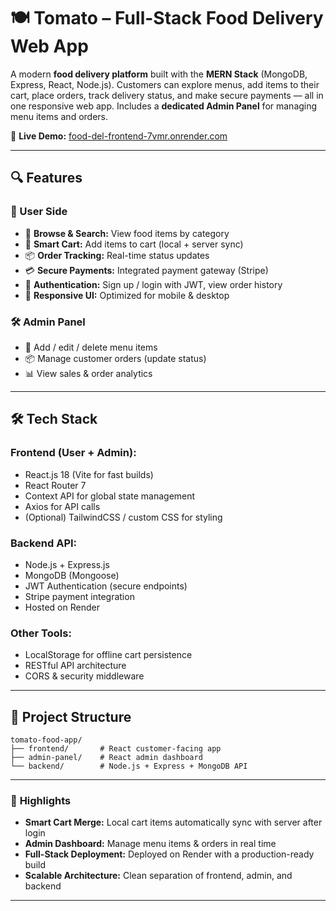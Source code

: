  

# 🍽️ **Tomato – Full-Stack Food Delivery Web App**

A modern **food delivery platform** built with the **MERN Stack** (MongoDB, Express, React, Node.js).
Customers can explore menus, add items to their cart, place orders, track delivery status, and make secure payments — all in one responsive web app.
Includes a **dedicated Admin Panel** for managing menu items and orders.

🚀 **Live Demo:** [food-del-frontend-7vmr.onrender.com](https://food-del-frontend-7vmr.onrender.com)

---

## 🔍 **Features**

### 👤 User Side

* 🍔 **Browse & Search:** View food items by category
* 🛒 **Smart Cart:** Add items to cart (local + server sync)
* 📦 **Order Tracking:** Real-time status updates
* 💳 **Secure Payments:** Integrated payment gateway (Stripe)
* 🔐 **Authentication:** Sign up / login with JWT, view order history
* 📱 **Responsive UI:** Optimized for mobile & desktop

### 🛠 Admin Panel

* 📑 Add / edit / delete menu items
* 📦 Manage customer orders (update status)
* 📊 View sales & order analytics

---

## 🛠️ **Tech Stack**

### Frontend (User + Admin):

* React.js 18 (Vite for fast builds)
* React Router 7
* Context API for global state management
* Axios for API calls
* (Optional) TailwindCSS / custom CSS for styling

### Backend API:

* Node.js + Express.js
* MongoDB (Mongoose)
* JWT Authentication (secure endpoints)
* Stripe payment integration
* Hosted on Render

### Other Tools:

* LocalStorage for offline cart persistence
* RESTful API architecture
* CORS & security middleware

---

## 📂 **Project Structure**

```
tomato-food-app/
├── frontend/       # React customer-facing app
├── admin-panel/    # React admin dashboard
└── backend/        # Node.js + Express + MongoDB API
```

---

### 🌟 **Highlights**

* **Smart Cart Merge:** Local cart items automatically sync with server after login
* **Admin Dashboard:** Manage menu items & orders in real time
* **Full-Stack Deployment:** Deployed on Render with a production-ready build
* **Scalable Architecture:** Clean separation of frontend, admin, and backend

---

 
